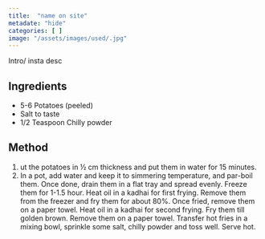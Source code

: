 ```yaml
---
title:  "name on site"
metadate: "hide"
categories: [ ]
image: "/assets/images/used/.jpg"
---
```


Intro/ insta desc 

## Ingredients

- 5-6 Potatoes (peeled)
- Salt to taste
- 1/2 Teaspoon Chilly powder

## Method

1. ut the potatoes in ½ cm thickness and put them in water for 15 minutes.
2. In a pot, add water and keep it to simmering temperature, and par-boil them.
Once done, drain them in a flat tray and spread evenly. Freeze them for 1-1.5 hour.
Heat oil in a kadhai for first frying. Remove them from the freezer and fry them for about 80%. Once fried, remove them on a paper towel.
Heat oil in a kadhai for second frying. 
Fry them till golden brown. Remove them on a paper towel.
Transfer hot fries in a mixing bowl, sprinkle some salt, chilly powder and toss well.
Serve hot. 

